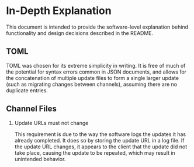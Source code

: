 # In-Depth Explanation

This document is intended to provide the software-level explanation behind functionality and design decisions described in the README.

## TOML

TOML was chosen for its extreme simplicity in writing. It is free of much of the potential for syntax errors common in JSON documents, and allows for the concatenation of multiple update files to form a single larger update (such as migrating changes between channels), assuming there are no duplicate entries.

## Channel Files

1. Update URLs must not change

    This requirement is due to the way the software logs the updates it has already completed. It does so by storing the update URL in a log file. If the update URL changes, it appears to the client that the update did not take place, causing the update to be repeated, which may result in unintended behavior.
